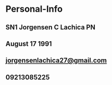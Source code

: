 # Personal-Info
## SN1 Jorgensen C Lachica PN
## August 17 1991
## jorgensenlachica27@gmail.com
## 09213085225